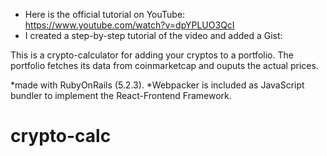 - Here is the official tutorial on YouTube: https://www.youtube.com/watch?v=dpYPLUO3QcI
- I created a step-by-step tutorial of the video and added a Gist:

This is a crypto-calculator for adding your cryptos to a portfolio.
The portfolio fetches its data from coinmarketcap and ouputs the actual prices.

*made with RubyOnRails (5.2.3).
*Webpacker is included as JavaScript bundler to implement the React-Frontend Framework.
# crypto-calc
